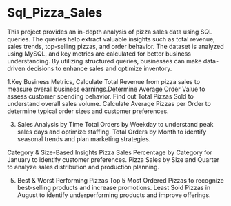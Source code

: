 # Sql_Pizza_Sales

This project provides an in-depth analysis of pizza sales data using SQL queries. The queries help extract valuable insights such as total revenue, sales trends, top-selling pizzas, and order behavior. The dataset is analyzed using MySQL, and key metrics are calculated for better business understanding. By utilizing structured queries, businesses can make data-driven decisions to enhance sales and optimize inventory.
 
1.Key Business Metrics, Calculate Total Revenue from pizza sales to measure overall business earnings.Determine Average Order Value to assess customer spending behavior.
Find out Total Pizzas Sold to understand overall sales volume.
Calculate Average Pizzas per Order to determine typical order sizes and customer preferences.

3. Sales Analysis by Time
Total Orders by Weekday to understand peak sales days and optimize staffing.
Total Orders by Month to identify seasonal trends and plan marketing strategies.

Category & Size-Based Insights
Pizza Sales Percentage by Category for January to identify customer preferences.
Pizza Sales by Size and Quarter to analyze sales distribution and production planning.

5. Best & Worst Performing Pizzas
Top 5 Most Ordered Pizzas to recognize best-selling products and increase promotions.
Least Sold Pizzas in August to identify underperforming products and improve offerings.




